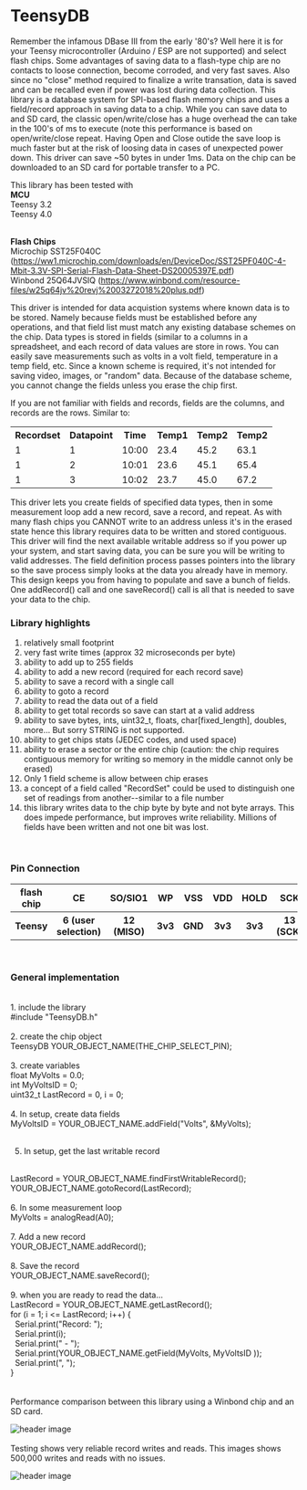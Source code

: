 # TeensyDB
Remember the infamous DBase III from the early '80's? Well here it is for your Teensy microcontroller (Arduino / ESP are not supported) and select flash chips. Some advantages of saving data to a flash-type chip are no contacts to loose connection, become corroded, and very fast saves. Also since no "close" method required to finalize a write transation,  data is saved and can be recalled even if power was lost during data collection. This library is a database system for SPI-based flash memory chips and uses a field/record approach in saving data to a chip. While you can save data to and SD card, the classic open/write/close has a huge overhead the can take in the 100's of ms to execute (note this performance is based on open/write/close repeat. Having Open and Close outide the save loop is much faster but at the risk of loosing data in cases of unexpected power down. This driver can save ~50 bytes in under 1ms. Data on the chip can be downloaded to an SD card for portable transfer to a PC. 

This library has been tested with
<br>
<b>MCU</b>
<br>
Teensy 3.2
<br>
Teensy 4.0
<br>
<br>

<b>Flash Chips</b>
<br>
Microchip		SST25F040C (https://ww1.microchip.com/downloads/en/DeviceDoc/SST25PF040C-4-Mbit-3.3V-SPI-Serial-Flash-Data-Sheet-DS20005397E.pdf)
<br>
Winbond 		25Q64JVSIQ (https://www.winbond.com/resource-files/w25q64jv%20revj%2003272018%20plus.pdf)

This driver is intended for data acquistion systems where known data is to be stored. Namely because fields must be established before any operations, and that field list must match any existing database schemes on the chip. Data types is stored in fields (similar to a columns in a spreadsheet, and each record of data values are store in rows. You can easily save measurements such as volts in a volt field, temperature in a temp field, etc. Since a known scheme is required, it's not intended for saving video, images, or "random" data. Because of the database scheme, you cannot change the fields unless you erase the chip first.

If you are not familiar with fields and records, fields are the columns, and records are the rows. Similar to:

<table>
  <tr>
    <th>Recordset</th>
    <th>Datapoint</th>
    <th>Time</th>
    <th>Temp1</th>
    <th>Temp2</th>
    <th>Temp2</th>
    
  </tr>
  <tr>
    <td>1</td>
    <td>1</td>
    <td>10:00</td>
    <td>23.4</td>
    <td>45.2</td>
    <td>63.1</td>
  </tr>
  <tr>
    <td>1</td>
    <td>2</td>
    <td>10:01</td>
    <td>23.6</td>
    <td>45.1</td>
    <td>65.4</td>
  </tr>
    <tr>
      <td>1</td>
    <td>3</td>
    <td>10:02</td>
    <td>23.7</td>
    <td>45.0</td>
    <td>67.2</td>
  </tr>
</table>

This driver lets you create fields of specified data types, then in some measurement loop add a new record, save a record, and repeat. As with many flash chips you CANNOT write to an address unless it's in the erased state hence this library requires data to be written and stored contiguous. This driver will find the next available writable address so if you power up your system, and start saving data, you can be sure you will be writing to valid addresses. The field definition process passes pointers into the library so the save process simply looks at the data you already have in memory. This design keeps you from having to populate and save a bunch of fields. One addRecord() call and one saveRecord() call is all that is needed to save your data to the chip.
<br>
<b><h3>Library highlights</b></h3>
1. relatively small footprint
2. very fast write times (approx 32 microseconds per byte)
3. ability to add up to 255 fields
4. ability to add a new record (required for each record save)
5. ability to save a record with a single call
6. ability to goto a record
7. ability to read the data out of a field 
8. ability to get total records so save can start at a valid address
10. ability to save bytes, ints, uint32_t, floats, char[fixed_length], doubles, more... But sorry STRING is not supported. 
11. ability to get chips stats (JEDEC codes, and used space)
12. ability to erase a sector or the entire chip (caution: the chip requires contiguous memory for writing so memory in the middle cannot only be erased)
13. Only 1 field scheme is allow between chip erases
14. a concept of a field called "RecordSet" could be used to distinguish one set of readings from another--similar to a file number
15. this library writes data to the chip byte by byte and not byte arrays. This does impede performance, but improves write reliability. Millions of fields have been written and not one bit was lost.
<br>
<b><h3>Pin Connection</b></h3>
<table>
  <tr>
    <th>flash chip</th>
    <th>CE</th>
    <th>SO/SIO1</th>
    <th>WP</th>
    <th>VSS</th>
    <th>VDD</th>
    <th>HOLD</th>
    <th>SCK</th>
    <th>SI/SIO0</th>
  </tr>
  <tr>
    <th>Teensy</th>
    <th>6 (user selection)</th>
    <th>12 (MISO)</th>
    <th>3v3</th>
    <th>GND</th>
    <th>3v3</th>
    <th>3v3</th>
    <th>13 (SCK)</th>
    <th> 11 (MOSI)</th>
  </tr>
</table>
<br>  
<b><h3>General implementation</b></h3>
<br>
1. include the library
<br>
#include "TeensyDB.h"
<br>
<br>
2. create the chip object
<br>
TeensyDB YOUR_OBJECT_NAME(THE_CHIP_SELECT_PIN);
<br>
<br>
3. create variables
<br>
float MyVolts = 0.0;
<br>
int MyVoltsID = 0;
<br>
uint32_t LastRecord = 0, i = 0;
<br>
<br>
4. In setup, create data fields
<br>
MyVoltsID = YOUR_OBJECT_NAME.addField("Volts", &MyVolts);
<br>
<br>

5. In setup, get the last writable record
<br>
LastRecord = YOUR_OBJECT_NAME.findFirstWritableRecord();
<br>
YOUR_OBJECT_NAME.gotoRecord(LastRecord);
<br>
<br>
6. In some measurement loop
<br>
MyVolts = analogRead(A0);
<br>
<br>
7. Add a new record
<br>
YOUR_OBJECT_NAME.addRecord();
<br>
<br>
8. Save the record
<br>
YOUR_OBJECT_NAME.saveRecord();
<br>
<br>
9. when you are ready to read the data...
<br>
LastRecord = YOUR_OBJECT_NAME.getLastRecord();
<br>
for (i = 1; i <= LastRecord; i++) {
<br>
&nbsp Serial.print("Record: ");
<br>
&nbsp Serial.print(i);
<br>
&nbsp Serial.print(" - ");
<br>
&nbsp Serial.print(YOUR_OBJECT_NAME.getField(MyVolts, MyVoltsID ));
<br>
&nbsp Serial.print(", ");
<br>
}
<br>
<br>
<br>
Performance comparison between this library using a Winbond chip and an SD card.

![header image](https://raw.github.com/KrisKasprzak/DBase/master/Images/PerformanceComparison2.jpg)
<br>
<br>
Testing shows very reliable record writes and reads. This images shows 500,000 writes and reads with no issues.

![header image](https://raw.github.com/KrisKasprzak/DBase/master/Images/SaveReliability.jpg)


